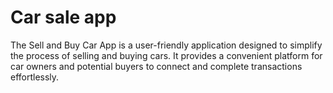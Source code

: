 # Car sale app

The Sell and Buy Car App is a user-friendly application designed to simplify the process of selling and buying cars. It provides a convenient platform for car owners and potential buyers to connect and complete transactions effortlessly.

